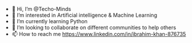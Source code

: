 - 👋 Hi, I’m @Techo-Minds
- 👀 I’m interested in Artificial intelligence & Machine Learning
- 🌱 I’m currently learning Python
- 💞️ I’m looking to collaborate on different communities to help others
- 📫 How to reach me https://www.linkedin.com/in/ibrahim-khan-876735

<!---
Techo-Minds/Techo-Minds is a ✨ special ✨ repository because its `README.md` (this file) appears on your GitHub profile.
You can click the Preview link to take a look at your changes.
--->
